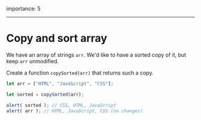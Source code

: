 importance: 5

---

# Copy and sort array

We have an array of strings `arr`. We'd like to have a sorted copy of it, but keep `arr` unmodified.

Create a function `copySorted(arr)` that returns such a copy.

```js
let arr = ["HTML", "JavaScript", "CSS"];

let sorted = copySorted(arr);

alert( sorted ); // CSS, HTML, JavaScript
alert( arr ); // HTML, JavaScript, CSS (no changes)
```
